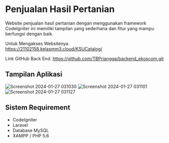# Penjualan Hasil Pertanian
Website penjualan hasil pertanian dengan menggunakan framework CodeIgniter ini memiliki tampilan yang sederhana dan fitur yang mampu berfungsi dengan baik.

Untuk Mengakses Websitenya. 
https://21102158.kelasmm3.cloud/KSUCatalog/

Link GitHub Back End.
https://github.com/TBPriangga/backend_ekoscom.git

## Tampilan Aplikasi
![Screenshot 2024-01-27 031030](https://github.com/TBPriangga/TUBES_PEMROGRAMANWEB/assets/87335431/306706f2-b6f4-4af8-af69-8b5ffe0ef509)
![Screenshot 2024-01-27 031101](https://github.com/TBPriangga/TUBES_PEMROGRAMANWEB/assets/87335431/0a96a861-c216-442f-bfb2-6560c17dad8e)
![Screenshot 2024-01-27 031127](https://github.com/TBPriangga/TUBES_PEMROGRAMANWEB/assets/87335431/abc1f44e-bdb9-492b-bbfe-07f20f452292)

## Sistem Requirement
- CodeIgniter
- Laravel 
- Database MySQL
- XAMPP / PHP 5.6
